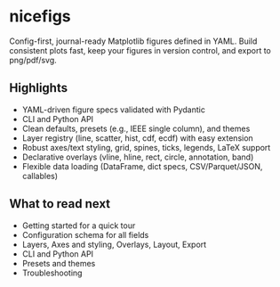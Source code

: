 # nicefigs

Config-first, journal-ready Matplotlib figures defined in YAML. Build consistent plots fast, keep your figures in version control, and export to png/pdf/svg.

## Highlights

- YAML-driven figure specs validated with Pydantic
- CLI and Python API
- Clean defaults, presets (e.g., IEEE single column), and themes
- Layer registry (line, scatter, hist, cdf, ecdf) with easy extension
- Robust axes/text styling, grid, spines, ticks, legends, LaTeX support
- Declarative overlays (vline, hline, rect, circle, annotation, band)
- Flexible data loading (DataFrame, dict specs, CSV/Parquet/JSON, callables)

## What to read next

- Getting started for a quick tour
- Configuration schema for all fields
- Layers, Axes and styling, Overlays, Layout, Export
- CLI and Python API
- Presets and themes
- Troubleshooting
